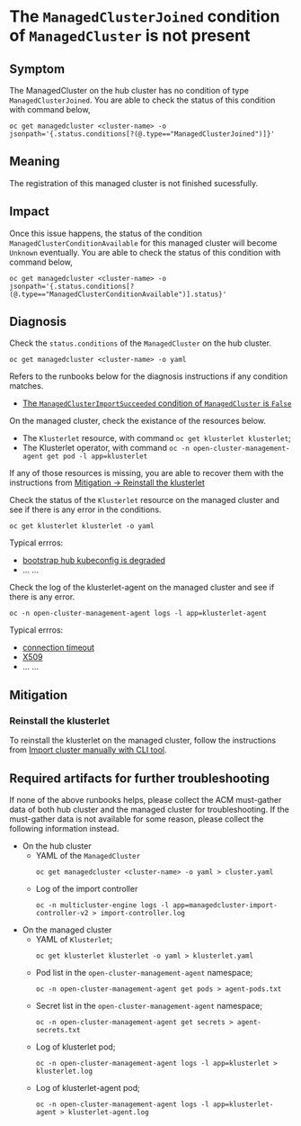 # The `ManagedClusterJoined` condition of `ManagedCluster` is not present

## Symptom
The ManagedCluster on the hub cluster has no condition of type `ManagedClusterJoined`. You are able to check the status of this condition with command below,
```
oc get managedcluster <cluster-name> -o jsonpath='{.status.conditions[?(@.type=="ManagedClusterJoined")]}'
```

## Meaning
The registration of this managed cluster is not finished sucessfully.

## Impact
Once this issue happens, the status of the condition `ManagedClusterConditionAvailable` for this managed cluster will become `Unknown` eventually. You are able to check the status of this condition with command below,
```
oc get managedcluster <cluster-name> -o jsonpath='{.status.conditions[?(@.type=="ManagedClusterConditionAvailable")].status}'
```

## Diagnosis

Check the `status.conditions` of the `ManagedCluster` on the hub cluster.
```
oc get managedcluster <cluster-name> -o yaml
```
Refers to the runbooks below for the diagnosis instructions if any condition matches.
- [The `ManagedClusterImportSucceeded` condition of `ManagedCluster` is `False`](./ManagedClusterImportSucceededConditionFalse.md)

On the managed cluster, check the existance of the resources below.
- The `Klusterlet` resource, with command `oc get klusterlet klusterlet`;
- The Klusterlet operator, with command `oc -n open-cluster-management-agent get pod -l app=klusterlet`

If any of those resources is missing, you are able to recover them with the instructions from [Mitigation -> Reinstall the klusterlet](#reinstall-the-klusterlet)

Check the status of the `Klusterlet` resource on the managed cluster and see if there is any error in the conditions.
```
oc get klusterlet klusterlet -o yaml
```

Typical errros:
- [bootstrap hub kubeconfig is degraded](...)
- ... ...

Check the log of the klusterlet-agent on the managed cluster and see if there is any error.
```
oc -n open-cluster-management-agent logs -l app=klusterlet-agent
```

Typical errros:
- [connection timeout](...)
- [X509](...)
- ... ...

## Mitigation

### Reinstall the klusterlet
To reinstall the klusterlet on the managed cluster, follow the instructions from [Import cluster manually with CLI tool](../../guide/ManagedCluster/ManagedClusterManualImport.md).

## Required artifacts for further troubleshooting
If none of the above runbooks helps, please collect the ACM must-gather data of both hub cluster and the managed cluster for troubleshooting. If the must-gather data is not available for some reason, please collect the following information instead.
- On the hub cluster
  - YAML of the `ManagedCluster`
    ```
    oc get managedcluster <cluster-name> -o yaml > cluster.yaml
    ```
  - Log of the import controller
    ```
    oc -n multicluster-engine logs -l app=managedcluster-import-controller-v2 > import-controller.log
    ```
- On the managed cluster
  - YAML of `Klusterlet`;
    ```
    oc get klusterlet klusterlet -o yaml > klusterlet.yaml
    ```
  - Pod list in the `open-cluster-management-agent` namespace;
    ```
    oc -n open-cluster-management-agent get pods > agent-pods.txt
    ```
  - Secret list in the `open-cluster-management-agent` namespace;
    ```
    oc -n open-cluster-management-agent get secrets > agent-secrets.txt
    ```
  - Log of klusterlet pod;
    ```
    oc -n open-cluster-management-agent logs -l app=klusterlet > klusterlet.log
    ```
  - Log of klusterlet-agent pod;
    ```
    oc -n open-cluster-management-agent logs -l app=klusterlet-agent > klusterlet-agent.log
    ```
